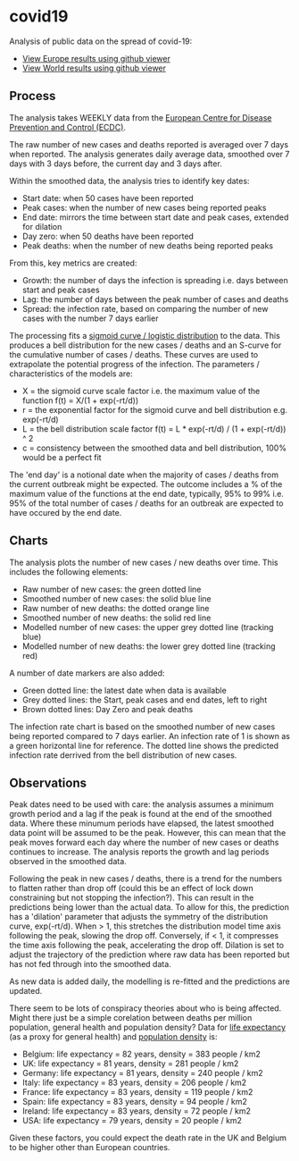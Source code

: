# covid19
Analysis of public data on the spread of covid-19:
* [View Europe results using github viewer](eu.ipynb)
* [View World results using github viewer](world.ipynb)

## Process
The analysis takes WEEKLY data from the [European Centre for Disease Prevention and Control (ECDC)](https://www.ecdc.europa.eu/en/publications-data/download-todays-data-geographic-distribution-covid-19-cases-worldwide).

The raw number of new cases and deaths reported is averaged over 7 days when reported. The analysis generates daily average data, smoothed over 7 days with 3 days before, the current day and 3 days after.

Within the smoothed data, the analysis tries to identify key dates:
* Start date: when 50 cases have been reported
* Peak cases: when the number of new cases being reported peaks
* End date: mirrors the time between start date and peak cases, extended for dilation
* Day zero: when 50 deaths have been reported
* Peak deaths: when the number of new deaths being reported peaks

From this, key metrics are created:
* Growth: the number of days the infection is spreading i.e. days between start and peak cases
* Lag: the number of days between the peak number of cases and deaths
* Spread: the infection rate, based on comparing the number of new cases with the number 7 days earlier

The processing fits a [sigmoid curve / logistic distribution](https://en.wikipedia.org/wiki/Logistic_distribution) to the data. This produces a bell distribution for the new cases / deaths and an S-curve for the cumulative number of cases / deaths. These curves are used to extrapolate the potential progress of the infection. The parameters / characteristics of the models are:
* X = the sigmoid curve scale factor i.e. the maximum value of the function f(t) = X/(1 + exp(-rt/d))
* r = the exponential factor for the sigmoid curve and bell distribution e.g. exp(-rt/d)
* L = the bell distribution scale factor f(t) = L * exp(-rt/d) / (1 + exp(-rt/d)) ^ 2
* c = consistency between the smoothed data and bell distribution, 100% would be a perfect fit

The 'end day' is a notional date when the majority of cases / deaths from the current outbreak might be expected. The outcome includes a % of the maximum value of the functions at the end date, typically, 95% to 99% i.e. 95% of the total number of cases / deaths for an outbreak are expected to have occured by the end date.

## Charts
The analysis plots the number of new cases / new deaths over time. This includes the following elements:
* Raw number of new cases: the green dotted line
* Smoothed number of new cases: the solid blue line
* Raw number of new deaths: the dotted orange line
* Smoothed number of new deaths: the solid red line
* Modelled number of new cases: the upper grey dotted line (tracking blue)
* Modelled number of new deaths: the lower grey dotted line (tracking red)

A number of date markers are also added:
* Green dotted line: the latest date when data is available
* Grey dotted lines: the Start, peak cases and end dates, left to right
* Brown dotted lines: Day Zero and peak deaths

The infection rate chart is based on the smoothed number of new cases being reported compared to 7 days earlier. An infection rate of 1 is shown as a green horizontal line for reference. The dotted line shows the predicted infection rate derrived from the bell distribution of new cases.

## Observations
Peak dates need to be used with care: the analysis assumes a minimum growth period and a lag if the peak is found at the end of the smoothed data. Where these minumum periods have elapsed, the latest smoothed data point will be assumed to be the peak. However, this can mean that the peak moves forward each day where the number of new cases or deaths continues to increase. The analysis reports the growth and lag periods observed in the smoothed data.

Following the peak in new cases / deaths, there is a trend for the numbers to flatten rather than drop off (could this be an effect of lock down constraining but not stopping the infection?). This can result in the predictions being lower than the actual data. To allow for this, the prediction has a 'dilation' parameter that adjusts the symmetry of the distribution curve, exp(-rt/d). When > 1, this stretches the distribution model time axis following the peak, slowing the drop off. Conversely, if < 1, it compresses the time axis following the peak, accelerating the drop off. Dilation is set to adjust the trajectory of the prediction where raw data has been reported but has not fed through into the smoothed data.

As new data is added daily, the modelling is re-fitted and the predictions are updated.

There seem to be lots of conspiracy theories about who is being affected. Might there just be a simple corelation between deaths per million population, general health and population density? Data for [life expectancy](https://data.worldbank.org/indicator/SP.DYN.LE00.IN) (as a proxy for general health) and [population density](https://www.worldometers.info/population/countries-in-europe-by-population/) is:

* Belgium: life expectancy = 82 years, density = 383 people / km2
* UK:      life expectancy = 81 years, density = 281 people / km2
* Germany: life expectancy = 81 years, density = 240 people / km2
* Italy:   life expectancy = 83 years, density = 206 people / km2
* France:  life expectancy = 83 years, density = 119 people / km2
* Spain:   life expectancy = 83 years, density =  94 people / km2
* Ireland: life expectancy = 83 years, density =  72 people / km2
* USA:     life expectancy = 79 years, density =  20 people / km2

Given these factors, you could expect the death rate in the UK and Belgium to be higher other than European countries.
